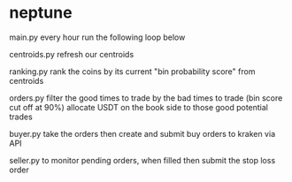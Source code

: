 # neptune

main.py
    every hour run the following loop below

centroids.py 
    refresh our centroids

ranking.py 
    rank the coins by its current "bin probability score" from centroids

orders.py
    filter the good times to trade by the bad times to trade (bin score cut off at 90%)
    allocate USDT on the book side to those good potential trades

buyer.py
    take the orders then create and submit buy orders to kraken via API

seller.py
    to monitor pending orders, when filled then submit the stop loss order



